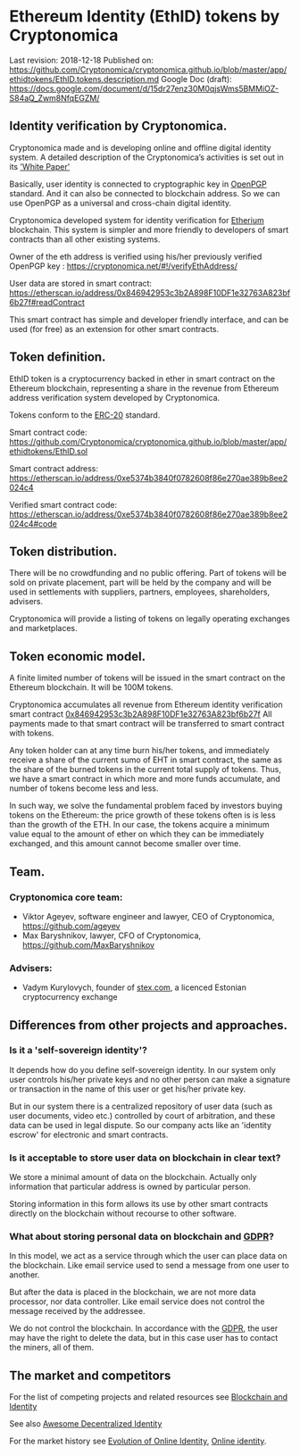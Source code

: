 Ethereum Identity (EthID) tokens by Cryptonomica 
================================================

Last revision: 2018-12-18 
Published on: https://github.com/Cryptonomica/cryptonomica.github.io/blob/master/app/ethidtokens/EthID.tokens.description.md 
Google Doc (draft): https://docs.google.com/document/d/15dr27enz30M0qjsWms5BMMiOZ-S84aQ_Zwm8NfqEGZM/ 

## Identity verification by Cryptonomica.
Cryptonomica made and is developing online and offline digital identity system. A detailed description of the Cryptonomica’s activities is set out in its ['White Paper'](http://bit.ly/Cryptonomica-White-Paper)

Basically, user identity is connected to cryptographic key in [OpenPGP](https://en.wikipedia.org/wiki/Pretty_Good_Privacy) standard. 
And it can also be connected to blockchain address. 
So we can use OpenPGP as a universal and cross-chain digital identity. 

Cryptonomica developed system for identity verification for [Etherium](https://www.ethereum.org) blockchain. This system is simpler and more friendly to developers of smart contracts than all other existing systems.

Owner of the eth address is verified using his/her previously verified OpenPGP key : https://cryptonomica.net/#!/verifyEthAddress/  

User data are stored in smart contract: https://etherscan.io/address/0x846942953c3b2A898F10DF1e32763A823bf6b27f#readContract  

This smart contract has simple and developer friendly interface, and can be used (for free) as an extension for other smart contracts. 

## Token definition.
EthID token is a cryptocurrency backed in ether in smart contract on the Ethereum blockchain,  representing a share in the revenue from Ethereum address verification system developed by Cryptonomica.

Tokens conform to the [ERC-20](https://github.com/ethereum/EIPs/blob/master/EIPS/eip-20.md) standard. 

Smart contract code: https://github.com/Cryptonomica/cryptonomica.github.io/blob/master/app/ethidtokens/EthID.sol 

Smart contract address: 
https://etherscan.io/address/0xe5374b3840f0782608f86e270ae389b8ee2024c4 

Verified smart contract code: 
https://etherscan.io/address/0xe5374b3840f0782608f86e270ae389b8ee2024c4#code 

## Token distribution. 
There will be no crowdfunding and no public offering.
Part of tokens will be sold on private placement, part will be held by the company and will be used in settlements with suppliers, partners, employees, shareholders, advisers.

Cryptonomica will provide a listing of tokens on legally operating exchanges and marketplaces. 

## Token economic model.
A finite limited number of tokens will be issued in the smart contract on the Ethereum blockchain. It will be 100M tokens.

Cryptonomica accumulates all revenue from Ethereum identity verification smart contract [0x846942953c3b2A898F10DF1e32763A823bf6b27f](https://etherscan.io/address/0x846942953c3b2A898F10DF1e32763A823bf6b27f#readContract)
All payments made to that smart contract will be transferred to smart contract with tokens. 

Any token holder can at any time burn his/her tokens, and immediately receive a share of the current sumo of EHT in smart contract, the same as the share of the burned tokens in the current total supply of tokens. Thus, we have a smart contract in which more and more funds accumulate, and number of tokens become less and less. 

In such way, we solve the fundamental problem faced by investors buying tokens on the Ethereum: the price growth of these tokens often is is less than the growth of the ETH. In our case, the tokens acquire a minimum value equal to the amount of ether on which they can be immediately exchanged, and this amount cannot become smaller over time. 

## Team.
### Cryptonomica core team: 
* Viktor Ageyev, software engineer and lawyer, CEO of Cryptonomica, https://github.com/ageyev  
* Max Baryshnikov, lawyer, CFO of Cryptonomica, https://github.com/MaxBaryshnikov  

### Advisers:
* Vadym Kurylovych, founder of [stex.com](https://www.stex.com), a licenced Estonian cryptocurrency exchange

## Differences from other projects and approaches.
### Is it a 'self-sovereign identity'? 
It depends how do you define self-sovereign identity. In our system only user controls his/her private keys 
and no other person can make a signature or transaction in the name of this user or get his/her private key. 

But in our system there is a centralized repository of user data (such as user documents, video etc.) controlled by court of arbitration, 
and these data can be used in legal dispute. So our company acts like an 'identity escrow' for electronic and smart contracts. 

### Is it acceptable to store user data on blockchain in clear text? 
We store a minimal amount of data on the blockchain. Actually only information that particular address is owned by particular person. 

Storing information in this form allows its use by other smart contracts directly on the blockchain without recourse to other software.

### What about storing personal data on blockchain and [GDPR](https://gdpr-info.eu)? 
In this model, we act as a service through which the user can place data on the blockchain. Like email service used to send a message from one user to another.

But after the data is placed in the blockchain, we are not more data processor, nor data controller. Like email service does not control the message received by the addressee. 

We do not control the blockchain. In accordance with the [GDPR](https://gdpr-info.eu), the user may have the right to delete the data, but in this case user has to contact the miners, all of them. 

## The market and competitors 
For the list of competing projects and related resources see [Blockchain and Identity](https://github.com/peacekeeper/blockchain-identity)

See also [Awesome Decentralized Identity](https://github.com/infominer33/awesome-decentralized-id)

For the market history see [Evolution of Online Identity](https://wiki.p2pfoundation.net/Evolution_of_Online_Identity), 
[Online identity](http://en.wikipedia.org/wiki/Online_identity).

